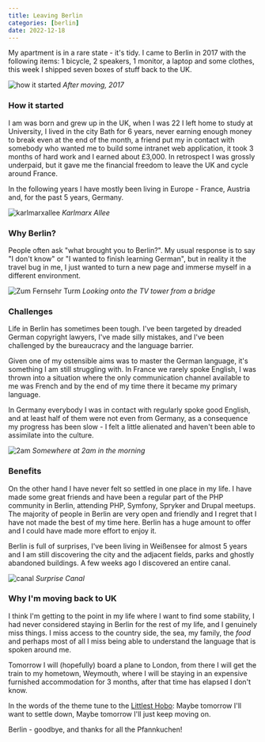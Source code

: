 ```yaml
--- 
title: Leaving Berlin
categories: [berlin]
date: 2022-12-18
---
```


My apartment is in a rare state - it's tidy. I came to Berlin in 2017 with the
following items: 1 bicycle, 2 speakers, 1 monitor, a laptop and some
clothes, this week I shipped seven boxes of stuff back to the UK.

![how it started](/images/2022-12-18/5.jpg)
*After moving, 2017*

### How it started

I am was born and grew up in the UK, when I was 22 I left home to study at
University, I lived in the city Bath for 6 years, never earning enough money
to break even at the end of the month, a friend put my in contact with
somebody who wanted me to build some intranet web application, it took 3 months of hard work
and I earned about £3,000. In retrospect I was grossly underpaid, but it gave
me the financial freedom to leave the UK and cycle around France.

In the following years I have mostly been living in Europe - France,
Austria and, for the past 5 years, Germany.

![karlmarxallee](/images/2022-12-18/1.jpg)
*Karlmarx Allee*

### Why Berlin?

People often ask "what brought you to Berlin?". My usual response is to say "I
don't know" or "I wanted to finish learning German", but in reality it the
travel bug in me, I just wanted to turn a new page and immerse myself in a
different environment.

![Zum Fernsehr Turm](/images/2022-12-18/2.jpg)
*Looking onto the TV tower from a bridge*

### Challenges

Life in Berlin has sometimes been tough. I've been targeted by dreaded German
copyright lawyers, I've made silly mistakes, and I've been challenged by the
bureaucracy and the language barrier.

Given one of my ostensible aims was to master the German language, it's
something I am still struggling with. In France we rarely spoke English, I was
thrown into a situation where the only communication channel available to me
was French and by the end of my time there it became my primary language. 

In Germany everybody I was in contact with regularly spoke good English, and
at least half of them were not even from Germany, as a consequence my progress
has been slow - I felt a little alienated and haven't been able to
assimilate into the culture.

![2am](/images/2022-12-18/3.jpg)
*Somewhere at 2am in the morning*

### Benefits

On the other hand I have never felt so settled in one place in my life. I have
made some great friends and have been a regular part of the PHP community in
Berlin, attending PHP, Symfony, Spryker and Drupal meetups. The majority of
people in Berlin are very open and friendly and I regret that I have not made
the best of my time here. Berlin has a huge amount to offer and I could have
made more effort to enjoy it.

Berlin is full of surprises, I've been living in Weißensee for almost 5 years
and I am still discovering the city and the adjacent fields, parks and
ghostly abandoned buildings. A few weeks ago I discovered an entire canal.

![canal](/images/2022-12-18/4.jpg)
*Surprise Canal*

### Why I'm moving back to UK

I think I'm getting to the point in my life where I want to find some
stability, I had never considered staying in Berlin for the rest of my life,
and I genuinely miss things. I miss access to the country side, the sea, my
family, the _food_ and perhaps most of all I miss being able to understand the language
that is spoken around me.

Tomorrow I will (hopefully) board a plane to London, from there I will get the
train to my hometown, Weymouth, where I will be staying in an expensive
furnished accommodation for 3 months, after that time has elapsed I don't know.

In the words of the theme tune to the [Littlest Hobo](https://en.wikipedia.org/wiki/The_Littlest_Hobo): Maybe tomorrow I'll want to settle down,
Maybe tomorrow I'll just keep moving on.

Berlin - goodbye, and thanks for all the Pfannkuchen!
